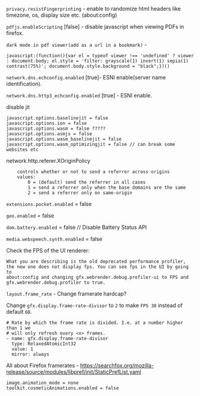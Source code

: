 `privacy.resistFingerprinting` - enable to randomize html headers like timezone, os, display size etc. (about:config)

`pdfjs.enableScripting` [false] - disable javascript when viewing PDFs in firefox.

`dark mode in pdf viewer(add as a url in a bookmark)` - 
```
javascript:(function(){var el = typeof viewer !== 'undefined' ? viewer : document.body; el.style = 'filter: grayscale(1) invert(1) sepia(1) contrast(75%)'; document.body.style.background = "black";})()
```

`network.dns.echconfig.enabled` [true]- ESNI enable(server name identification).

`network.dns.http3_echconfig.enabled` [true] - ESNI enable.

disable jit
```
javascript.options.baselinejit = false
javascript.options.ion = false
javascript.options.wasm = false ?????
javascript.options.asmjs = false
javascript.options.wasm_baselinejit = false
javascript.options.wasm_optimizingjit = false // can break some websites etc
```

network.http.referer.XOriginPolicy

```
    controls whether or not to send a referrer across origins
    values:
        0 = (default) send the referrer in all cases
        1 = send a referrer only when the base domains are the same
        2 = send a referrer only on same-origin
```

`extensions.pocket.enabled` = false

`geo.enabled` = false

`dom.battery.enabled` = false  // Disable Battery Status API

`media.webspeech.synth.enabled` = false

Check the FPS of the UI renderer:

```
What you are describing is the old deprecated performance profiler,
the new one does not display fps. You can see fps in the UI by going to
about:config and changing gfx.webrender.debug.profiler-ui to FPS and
gfx.webrender.debug.profiler to true.
```

```layout.frame_rate``` - Change framerate hardcap?


Change `gfx.display.frame-rate-divisor` to `2` to make `FPS 30` instead of default `60`.
```
# Rate by which the frame rate is divided. I.e. at a number higher than 1 we
# will only refresh every <x> frames.
- name: gfx.display.frame-rate-divisor
  type: RelaxedAtomicInt32
  value: 1
  mirror: always
```

All about Firefox framerates - https://searchfox.org/mozilla-release/source/modules/libpref/init/StaticPrefList.yaml


```
image.animation_mode = none
toolkit.cosmeticAnimations.enabled = false
```

